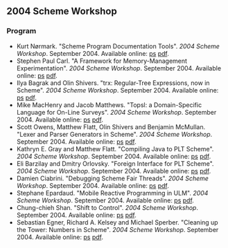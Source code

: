 ## 2004 Scheme Workshop

### Program

  * Kurt Nørmark. "Scheme Program Documentation Tools". _2004 Scheme Workshop_. September 2004. Available online: [ps](https://raw.githubusercontent.com/scheme-live/library.readscheme.org/master/repository.readscheme.org/ftp/papers/sw2004/normark.ps.gz) [pdf](https://raw.githubusercontent.com/scheme-live/library.readscheme.org/master/repository.readscheme.org/ftp/papers/sw2004/normark.pdf).
  * Stephen Paul Carl. "A Framework for Memory-Management Experimentation". _2004 Scheme Workshop_. September 2004. Available online: [ps](https://raw.githubusercontent.com/scheme-live/library.readscheme.org/master/repository.readscheme.org/ftp/papers/sw2004/carl.ps.gz) [pdf](https://raw.githubusercontent.com/scheme-live/library.readscheme.org/master/repository.readscheme.org/ftp/papers/sw2004/carl.pdf).
  * Ilya Bagrak and Olin Shivers. "trx: Regular-Tree Expressions, now in Scheme". _2004 Scheme Workshop_. September 2004. Available online: [ps](https://raw.githubusercontent.com/scheme-live/library.readscheme.org/master/repository.readscheme.org/ftp/papers/sw2004/bagrak.ps.gz) [pdf](https://raw.githubusercontent.com/scheme-live/library.readscheme.org/master/repository.readscheme.org/ftp/papers/sw2004/bagrak.pdf).
  * Mike MacHenry and Jacob Matthews. "Topsl: a Domain-Specific Language for On-Line Surveys". _2004 Scheme Workshop_. September 2004. Available online: [ps](https://raw.githubusercontent.com/scheme-live/library.readscheme.org/master/repository.readscheme.org/ftp/papers/sw2004/machenry.ps.gz) [pdf](https://raw.githubusercontent.com/scheme-live/library.readscheme.org/master/repository.readscheme.org/ftp/papers/sw2004/machenry.pdf).
  * Scott Owens, Matthew Flatt, Olin Shivers and Benjamin McMullan. "Lexer and Parser Generators in Scheme". _2004 Scheme Workshop_. September 2004. Available online: [ps](https://raw.githubusercontent.com/scheme-live/library.readscheme.org/master/repository.readscheme.org/ftp/papers/sw2004/owens.ps.gz) [pdf](https://raw.githubusercontent.com/scheme-live/library.readscheme.org/master/repository.readscheme.org/ftp/papers/sw2004/owens.pdf).
  * Kathryn E. Gray and Matthew Flatt. "Compiling Java to PLT Scheme". _2004 Scheme Workshop_. September 2004. Available online: [ps](https://raw.githubusercontent.com/scheme-live/library.readscheme.org/master/repository.readscheme.org/ftp/papers/sw2004/gray.ps.gz) [pdf](https://raw.githubusercontent.com/scheme-live/library.readscheme.org/master/repository.readscheme.org/ftp/papers/sw2004/gray.pdf).
  * Eli Barzilay and Dmitry Orlovsky. "Foreign Interface for PLT Scheme". _2004 Scheme Workshop_. September 2004. Available online: [ps](https://raw.githubusercontent.com/scheme-live/library.readscheme.org/master/repository.readscheme.org/ftp/papers/sw2004/barzilay.ps.gz) [pdf](https://raw.githubusercontent.com/scheme-live/library.readscheme.org/master/repository.readscheme.org/ftp/papers/sw2004/barzilay.pdf).
  * Damien Ciabrini. "Debugging Scheme Fair Threads". _2004 Scheme Workshop_. September 2004. Available online: [ps](https://raw.githubusercontent.com/scheme-live/library.readscheme.org/master/repository.readscheme.org/ftp/papers/sw2004/ciabrini.ps.gz) [pdf](https://raw.githubusercontent.com/scheme-live/library.readscheme.org/master/repository.readscheme.org/ftp/papers/sw2004/ciabrini.pdf).
  * Stephane Epardaud. "Mobile Reactive Programming in ULM". _2004 Scheme Workshop_. September 2004. Available online: [ps](https://raw.githubusercontent.com/scheme-live/library.readscheme.org/master/repository.readscheme.org/ftp/papers/sw2004/epardaud.ps.gz) [pdf](https://raw.githubusercontent.com/scheme-live/library.readscheme.org/master/repository.readscheme.org/ftp/papers/sw2004/epardaud.pdf).
  * Chung-chieh Shan. "Shift to Control". _2004 Scheme Workshop_. September 2004. Available online: [ps](https://raw.githubusercontent.com/scheme-live/library.readscheme.org/master/repository.readscheme.org/ftp/papers/sw2004/shan.ps.gz) [pdf](https://raw.githubusercontent.com/scheme-live/library.readscheme.org/master/repository.readscheme.org/ftp/papers/sw2004/shan.pdf).
  * Sebastian Egner, Richard A. Kelsey and Michael Sperber. "Cleaning up the Tower: Numbers in Scheme". _2004 Scheme Workshop_. September 2004. Available online: [ps](https://raw.githubusercontent.com/scheme-live/library.readscheme.org/master/repository.readscheme.org/ftp/papers/sw2004/egner.ps.gz) [pdf](https://raw.githubusercontent.com/scheme-live/library.readscheme.org/master/repository.readscheme.org/ftp/papers/sw2004/egner.pdf).
